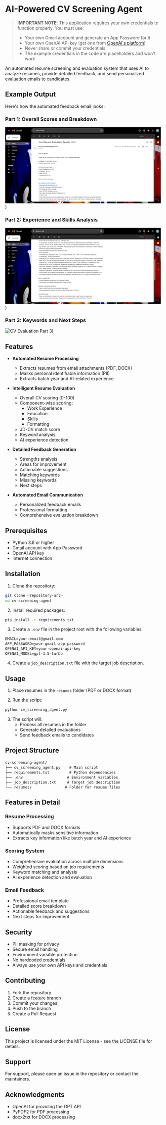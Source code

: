 # AI-Powered CV Screening Agent

> **IMPORTANT NOTE**: This application requires your own credentials to function properly. You must use:
> - Your own Gmail account and generate an App Password for it
> - Your own OpenAI API key (get one from [OpenAI's platform](https://platform.openai.com/))
> - Never share or commit your credentials
> - The example credentials in the code are placeholders and won't work

An automated resume screening and evaluation system that uses AI to analyze resumes, provide detailed feedback, and send personalized evaluation emails to candidates.

## Example Output

Here's how the automated feedback email looks:

### Part 1: Overall Scores and Breakdown
![CV Evaluation Part 1](https://github.com/KarimaMinal/ElintAI_assignment/blob/main/screenshots/Screenshot%202025-04-17%20000304.png))

### Part 2: Experience and Skills Analysis
![CV Evaluation Part 2](https://github.com/KarimaMinal/ElintAI_assignment/blob/main/screenshots/Screenshot%202025-04-17%20000335.png))

### Part 3: Keywords and Next Steps
![CV Evaluation Part 3]((https://github.com/KarimaMinal/ElintAI_assignment/blob/main/screenshots/Screenshot%202025-04-17%20000403.png)))


## Features

- **Automated Resume Processing**
  - Extracts resumes from email attachments (PDF, DOCX)
  - Masks personal identifiable information (PII)
  - Extracts batch year and AI-related experience

- **Intelligent Resume Evaluation**
  - Overall CV scoring (0-100)
  - Component-wise scoring:
    - Work Experience
    - Education
    - Skills
    - Formatting
  - JD-CV match score
  - Keyword analysis
  - AI experience detection

- **Detailed Feedback Generation**
  - Strengths analysis
  - Areas for improvement
  - Actionable suggestions
  - Matching keywords
  - Missing keywords
  - Next steps

- **Automated Email Communication**
  - Personalized feedback emails
  - Professional formatting
  - Comprehensive evaluation breakdown

## Prerequisites

- Python 3.8 or higher
- Gmail account with App Password
- OpenAI API key
- Internet connection

## Installation

1. Clone the repository:
```bash
git clone <repository-url>
cd cv-screening-agent
```

2. Install required packages:
```bash
pip install -r requirements.txt
```

3. Create a `.env` file in the project root with the following variables:
```env
EMAIL=your-email@gmail.com
APP_PASSWORD=your-gmail-app-password
OPENAI_API_KEY=your-openai-api-key
OPENAI_MODEL=gpt-3.5-turbo
```

4. Create a `job_description.txt` file with the target job description.

## Usage

1. Place resumes in the `resumes` folder (PDF or DOCX format)

2. Run the script:
```bash
python cv_screening_agent.py
```

3. The script will:
   - Process all resumes in the folder
   - Generate detailed evaluations
   - Send feedback emails to candidates

## Project Structure

```
cv-screening-agent/
├── cv_screening_agent.py    # Main script
├── requirements.txt         # Python dependencies
├── .env                    # Environment variables
├── job_description.txt     # Target job description
└── resumes/               # Folder for resume files
```

## Features in Detail

### Resume Processing
- Supports PDF and DOCX formats
- Automatically masks sensitive information
- Extracts key information like batch year and AI experience

### Scoring System
- Comprehensive evaluation across multiple dimensions
- Weighted scoring based on job requirements
- Keyword matching and analysis
- AI experience detection and evaluation

### Email Feedback
- Professional email template
- Detailed score breakdown
- Actionable feedback and suggestions
- Next steps for improvement

## Security

- PII masking for privacy
- Secure email handling
- Environment variable protection
- No hardcoded credentials
- Always use your own API keys and credentials

## Contributing

1. Fork the repository
2. Create a feature branch
3. Commit your changes
4. Push to the branch
5. Create a Pull Request

## License

This project is licensed under the MIT License - see the LICENSE file for details.

## Support

For support, please open an issue in the repository or contact the maintainers.

## Acknowledgments

- OpenAI for providing the GPT API
- PyPDF2 for PDF processing
- docx2txt for DOCX processing 
